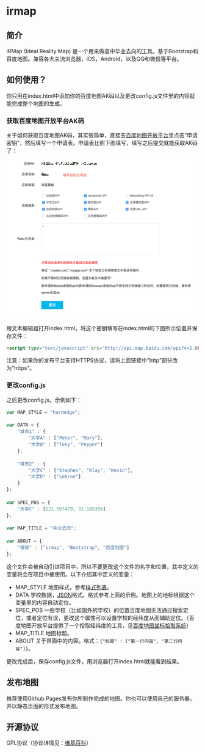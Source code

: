 # irmap

## 简介

IRMap (Ideal Reality Map) 是一个用来做高中毕业去向的工具。基于Bootstrap和百度地图。兼容各大主流浏览器，iOS，Android，以及QQ和微信等平台。


## 如何使用？

你只用在index.html中添加你的百度地图AK码以及更改config.js文件里的内容就能完成整个地图的生成。

### 获取百度地图开放平台AK码

关于如何获取百度地图AK码，其实很简单，直接去[百度地图开放平台](http://lbsyun.baidu.com/)里点击“申请密钥”，然后填写一个申请表。申请表比照下图填写，填写之后提交就能获取AK码了：

![AK申请表](screenshots/baidu_ak_form.png)

用文本编辑器打开index.html，将这个密钥填写在index.html的下图所示位置并保存文件：

```html
<script type="text/javascript" src="http://api.map.baidu.com/api?v=2.0&ak=亲，密钥填这里"></script>
```

注意：如果你的发布平台支持HTTPS协议，请将上面链接中"http"部分改为"https"。

### 更改config.js

之后更改config.js。示例如下：

```javascript
var MAP_STYLE = "hardedge";

var DATA = {
	"城市1" : {
		"大学A" : ["Peter", "Mary"],
		"大学B" : ["Tony", "Pepper"]
	},

	"城市2" : {
		"大学C" : ["Stephen", "Klay", "Kevin"],
		"大学D" : ["Lebron"]
	}
};

var SPEC_POS = {
	"大学C" : [121.597479, 31.185356]
};

var MAP_TITLE = "毕业去向";

var ABOUT = {
	"框架" : ["irmap", "Bootstrap", "百度地图"]
};
```

这个文件会被自动引进项目中，所以不要更改这个文件的名字和位置，其中定义的变量将会在项目中被使用。以下介绍其中定义的变量：

- MAP_STYLE 地图样式，参考[样式列表](http://developer.baidu.com/map/custom/list.htm)。
- DATA 学校数据，[JSON](http://www.json.org/json-zh.html)格式。格式参考上面的示例。地图上的地标根据这个变量里的内容自动定位。
- SPEC_POS 一些学校（比如国外的学校）的位置百度地图无法通过搜索定位，或者定位有误，更改这个属性可以设置学校的经纬度从而辅助定位。（百度地图开放平台提供了一个拾取经纬度的工具，见[百度地图坐标拾取系统](http://api.map.baidu.com/lbsapi/getpoint/index.html)）
- MAP_TITLE 地图标题。
- ABOUT 关于界面中的内容。格式：`{"标题" : ["第一行内容", "第二行内容"]}`。

更改完成后，保存config.js文件，用浏览器打开index.html就能看到结果。

## 发布地图

推荐使用Github Pages发布你所制作完成的地图。你也可以使用自己的服务器，并以静态页面的形式发布地图。

## 开源协议

GPL协议（协议详情见：[维基百科](https://en.wikipedia.org/wiki/GNU_General_Public_License)）
